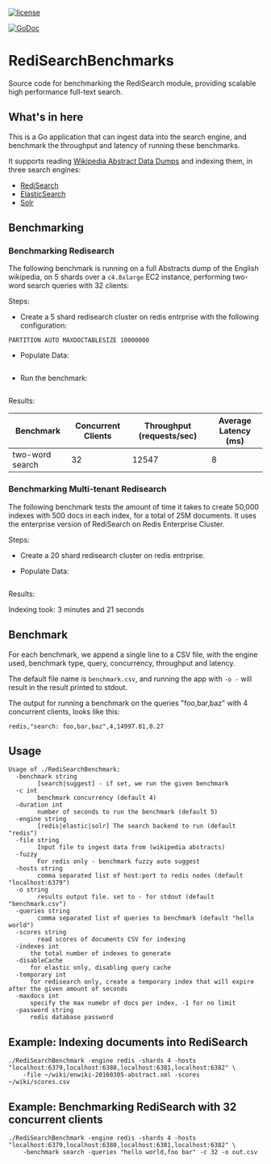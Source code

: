 [![license](https://img.shields.io/github/license/RediSearch/RediSearchBenchmark.svg)](https://github.com/RediSearch/RediSearchBenchmark)
<!--[![CircleCI](https://circleci.com/gh/RediSearch/RediSearchBenchmark/tree/master.svg?style=svg)](https://circleci.com/gh/RediSearch/RediSearchBenchmark/tree/master)
[![GitHub issues](https://img.shields.io/github/release/RediSearch/RediSearchBenchmark.svg)](https://github.com/RediSearch/RediSearchBenchmark/releases/latest)
[![Codecov](https://codecov.io/gh/RediSearch/RediSearchBenchmark/branch/master/graph/badge.svg)](https://codecov.io/gh/RediSearch/RediSearchBenchmark) -->
[![GoDoc](https://godoc.org/github.com/RediSearch/RediSearchBenchmark?status.svg)](https://godoc.org/github.com/RediSearch/RediSearchBenchmark)


# RediSearchBenchmarks

Source code for benchmarking the RediSearch module, providing scalable high performance full-text search.

## What's in here

This is a Go application that can ingest data into the search engine, and benchmark the throughput and latency of running these benchmarks.

It supports reading [Wikipedia Abstract Data Dumps](https://dumps.wikimedia.org/enwiki/latest/enwiki-latest-abstract.xml) and indexing them, in three search engines: 

* [RediSearch](https://github.com/RedisLabsModules/RediSearch)
* [ElasticSearch](https://www.elastic.co/)
* [Solr](http://lucene.apache.org/solr/)

## Benchmarking

### Benchmarking Redisearch
The following benchmark is running on a full Abstracts dump of the English wikipedia, on 5 shards over a `c4.8xlarge` EC2 instance, performing two-word search queries with 32 clients:

Steps:

* Create a 5 shard redisearch cluster on redis entrprise with the following configuration:
```
PARTITION AUTO MAXDOCTABLESIZE 10000000
```

* Populate Data:
```
```

* Run the benchmark:
```
```
Results:

Benchmark | Concurrent Clients | Throughput (requests/sec) | Average Latency (ms)
--- | --- | --- | --- 
two-word search | 32 | 12547 | 8

### Benchmarking Multi-tenant Redisearch
The following benchmark tests the amount of time it takes to create 50,000 indexes with 500 docs in each index, for a total of 25M documents. It uses the enterprise version of RediSearch on Redis Enterprise Cluster.

Steps:

* Create a 20 shard redisearch cluster on redis entrprise.

* Populate Data:
```
```
Results:

Indexing took: 3 minutes and 21 seconds


## Benchmark

For each benchmark, we append a single line to a CSV file, with the engine used, benchmark type, query, concurrency, throughput and latency.

The default file name is `benchmark.csv`, and running the app with `-o -` will result in the result printed to stdout.

The output for running a benchmark on the queries "foo,bar,baz" with 4 concurrent clients, looks like this:

```
redis,"search: foo,bar,baz",4,14997.81,0.27
```

## Usage

```
Usage of ./RediSearchBenchmark:
  -benchmark string
    	[search|suggest] - if set, we run the given benchmark
  -c int
    	benchmark concurrency (default 4)
  -duration int
    	number of seconds to run the benchmark (default 5)
  -engine string
        [redis|elastic|solr] The search backend to run (default "redis")
  -file string
    	Input file to ingest data from (wikipedia abstracts)
  -fuzzy
    	For redis only - benchmark fuzzy auto suggest
  -hosts string
    	comma separated list of host:port to redis nodes (default "localhost:6379")
  -o string
    	results output file. set to - for stdout (default "benchmark.csv")
  -queries string
    	comma separated list of queries to benchmark (default "hello world")
  -scores string
    	read scores of documents CSV for indexing
  -indexes int
      the total number of indexes to generate
  -disableCache
      for elastic only, disabling query cache
  -temporary int
      for redisearch only, create a temporary index that will expire after the given amount of seconds
  -maxdocs int
      specify the max numebr of docs per index, -1 for no limit
  -password string
      redis database password
```

## Example: Indexing documents into RediSearch

```
./RediSearchBenchmark -engine redis -shards 4 -hosts "localhost:6379,localhost:6380,localhost:6381,localhost:6382" \
    -file ~/wiki/enwiki-20160305-abstract.xml -scores ~/wiki/scores.csv
```

## Example: Benchmarking RediSearch with 32 concurrent clients

```
./RediSearchBenchmark -engine redis -shards 4 -hosts "localhost:6379,localhost:6380,localhost:6381,localhost:6382" \
    -benchmark search -queries "hello world,foo bar" -c 32 -o out.csv
```

